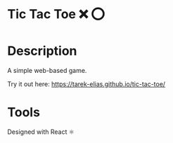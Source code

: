 # Tic Tac Toe ❌ ⭕


# Description

A simple web-based game.

Try it out here: https://tarek-elias.github.io/tic-tac-toe/

# Tools

Designed with React ⚛️
